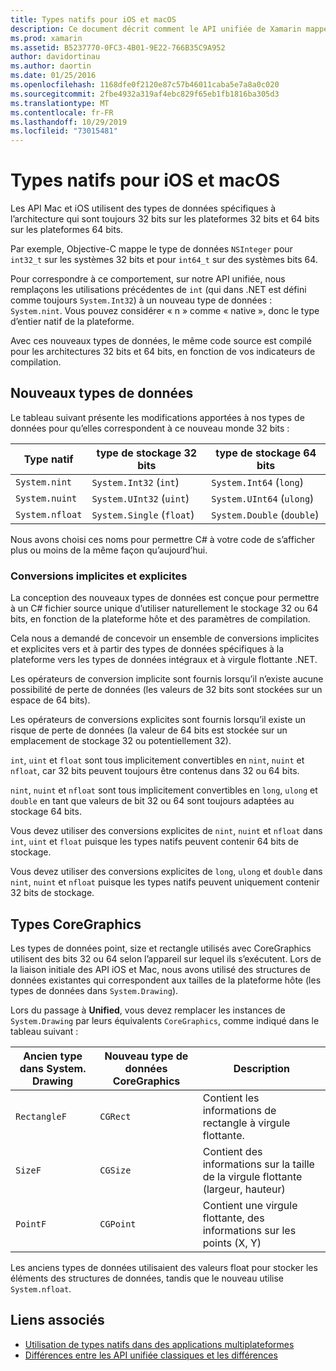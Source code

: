```yaml
---
title: Types natifs pour iOS et macOS
description: Ce document décrit comment le API unifiée de Xamarin mappe les types .NET aux types natifs 32 bits et 64 bits, selon les besoins en fonction de l’architecture cible de la compilation.
ms.prod: xamarin
ms.assetid: B5237770-0FC3-4B01-9E22-766B35C9A952
author: davidortinau
ms.author: daortin
ms.date: 01/25/2016
ms.openlocfilehash: 1168dfe0f2120e87c57b46011caba5e7a8a0c020
ms.sourcegitcommit: 2fbe4932a319af4ebc829f65eb1fb1816ba305d3
ms.translationtype: MT
ms.contentlocale: fr-FR
ms.lasthandoff: 10/29/2019
ms.locfileid: "73015481"
---
```

# <a name="native-types-for-ios-and-macos"></a>Types natifs pour iOS et macOS

Les API Mac et iOS utilisent des types de données spécifiques à l’architecture qui sont toujours 32 bits sur les plateformes 32 bits et 64 bits sur les plateformes 64 bits.

Par exemple, Objective-C mappe le type de données `NSInteger` pour `int32_t` sur les systèmes 32 bits et pour `int64_t` sur des systèmes bits 64.

Pour correspondre à ce comportement, sur notre API unifiée, nous remplaçons les utilisations précédentes de `int` (qui dans .NET est défini comme toujours `System.Int32`) à un nouveau type de données : `System.nint`. Vous pouvez considérer « n » comme « native », donc le type d’entier natif de la plateforme.

Avec ces nouveaux types de données, le même code source est compilé pour les architectures 32 bits et 64 bits, en fonction de vos indicateurs de compilation.

## <a name="new-data-types"></a>Nouveaux types de données

Le tableau suivant présente les modifications apportées à nos types de données pour qu’elles correspondent à ce nouveau monde 32 bits :

|Type natif|type de stockage 32 bits|type de stockage 64 bits|
|--- |--- |--- |
|`System.nint`|`System.Int32` (`int`)|`System.Int64` (`long`)|
|`System.nuint`|`System.UInt32` (`uint`)|`System.UInt64` (`ulong`)|
|`System.nfloat`|`System.Single` (`float`)|`System.Double` (`double`)|

Nous avons choisi ces noms pour permettre C# à votre code de s’afficher plus ou moins de la même façon qu’aujourd’hui.

### <a name="implicit-and-explicit-conversions"></a>Conversions implicites et explicites

La conception des nouveaux types de données est conçue pour permettre à un C# fichier source unique d’utiliser naturellement le stockage 32 ou 64 bits, en fonction de la plateforme hôte et des paramètres de compilation.

Cela nous a demandé de concevoir un ensemble de conversions implicites et explicites vers et à partir des types de données spécifiques à la plateforme vers les types de données intégraux et à virgule flottante .NET.

Les opérateurs de conversion implicite sont fournis lorsqu’il n’existe aucune possibilité de perte de données (les valeurs de 32 bits sont stockées sur un espace de 64 bits).

Les opérateurs de conversions explicites sont fournis lorsqu’il existe un risque de perte de données (la valeur de 64 bits est stockée sur un emplacement de stockage 32 ou potentiellement 32).

`int`, `uint` et `float` sont tous implicitement convertibles en `nint`, `nuint` et `nfloat`, car 32 bits peuvent toujours être contenus dans 32 ou 64 bits.

`nint`, `nuint` et `nfloat` sont tous implicitement convertibles en `long`, `ulong` et `double` en tant que valeurs de bit 32 ou 64 sont toujours adaptées au stockage 64 bits.

Vous devez utiliser des conversions explicites de `nint`, `nuint` et `nfloat` dans `int`, `uint` et `float` puisque les types natifs peuvent contenir 64 bits de stockage.

Vous devez utiliser des conversions explicites de `long`, `ulong` et `double` dans `nint`, `nuint` et `nfloat` puisque les types natifs peuvent uniquement contenir 32 bits de stockage.

## <a name="coregraphics-types"></a>Types CoreGraphics

Les types de données point, size et rectangle utilisés avec CoreGraphics utilisent des bits 32 ou 64 selon l’appareil sur lequel ils s’exécutent.  Lors de la liaison initiale des API iOS et Mac, nous avons utilisé des structures de données existantes qui correspondent aux tailles de la plateforme hôte (les types de données dans `System.Drawing`).

Lors du passage à **Unified**, vous devez remplacer les instances de `System.Drawing` par leurs équivalents `CoreGraphics`, comme indiqué dans le tableau suivant :

|Ancien type dans System. Drawing|Nouveau type de données CoreGraphics|Description|
|--- |--- |--- |
|`RectangleF`|`CGRect`|Contient les informations de rectangle à virgule flottante.|
|`SizeF`|`CGSize`|Contient des informations sur la taille de la virgule flottante (largeur, hauteur)|
|`PointF`|`CGPoint`|Contient une virgule flottante, des informations sur les points (X, Y)|

Les anciens types de données utilisaient des valeurs float pour stocker les éléments des structures de données, tandis que le nouveau utilise `System.nfloat`.

## <a name="related-links"></a>Liens associés

- [Utilisation de types natifs dans des applications multiplateformes](~/cross-platform/macios/native-types-cross-platform.md)
- [Différences entre les API unifiée classiques et les différences](https://github.com/xamarin/release-notes-archive/blob/master/release-notes/ios/api_changes/classic-vs-unified-8.6.0/index.md)
